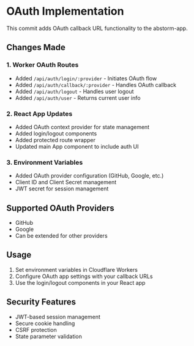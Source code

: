 # OAuth Implementation

This commit adds OAuth callback URL functionality to the abstorm-app.

## Changes Made

### 1. Worker OAuth Routes
- Added `/api/auth/login/:provider` - Initiates OAuth flow
- Added `/api/auth/callback/:provider` - Handles OAuth callback
- Added `/api/auth/logout` - Handles user logout
- Added `/api/auth/user` - Returns current user info

### 2. React App Updates
- Added OAuth context provider for state management
- Added login/logout components
- Added protected route wrapper
- Updated main App component to include auth UI

### 3. Environment Variables
- Added OAuth provider configuration (GitHub, Google, etc.)
- Client ID and Client Secret management
- JWT secret for session management

## Supported OAuth Providers
- GitHub
- Google
- Can be extended for other providers

## Usage
1. Set environment variables in Cloudflare Workers
2. Configure OAuth app settings with your callback URLs
3. Use the login/logout components in your React app

## Security Features
- JWT-based session management
- Secure cookie handling
- CSRF protection
- State parameter validation